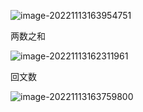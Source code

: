 ![image-20221113163954751](C:\Users\86767\AppData\Roaming\Typora\typora-user-images\image-20221113163954751.png)

两数之和

![image-20221113162311961](C:\Users\86767\AppData\Roaming\Typora\typora-user-images\image-20221113162311961.png)

回文数

![image-20221113163759800](C:\Users\86767\AppData\Roaming\Typora\typora-user-images\image-20221113163759800.png)